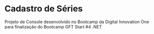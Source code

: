 # Cadastro de Séries
Projeto de Console desenvolvido no Bootcamp da Digital Innovation One para finalização do Bootcamp GFT Start #4 .NET
